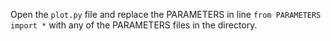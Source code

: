 Open the `plot.py` file and replace the PARAMETERS in line `from PARAMETERS import *` with any of the PARAMETERS files in the directory.